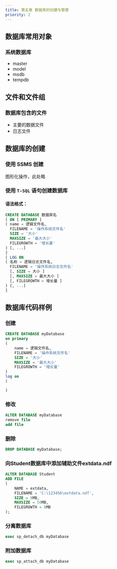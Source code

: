 ```yaml
---
title: 第五章 数据库的创建与管理
priority: 2
---
```


## 数据库常用对象

### 系统数据库
- master
- model
- msdb
- tempdb

## 文件和文件组

### 数据库包含的文件

- 主要的数据文件
- 日志文件

## 数据库的创建

### 使用 SSMS 创建

图形化操作，此处略

### 使用 `T-SQL` 语句创建数据库

#### 语法格式：

```sql
CREATE DATABASE 数据库名
[ ON [ PRIMARY ] 
( name = 逻辑文件名, 
  FILENAME = '操作系统文件名'
  SIZE = '大小'
  MAXSIZE = '最大大小'
  FILEGROWTH = '增长量'
) [, ...] 
] 
[ LOG ON 
( 名称 = 逻辑日志文件名, 
  FILENAME = '操作系统日志文件名' 
  [, SIZE = 大小 ] 
  [, MAXSIZE = 最大大小 ] 
  [, FILEGROWTH = 增长量 ] 
) [, ...] 
]
```

## 数据库代码样例

### 创建

```sql
CREATE DATABASE myDatabase
on primary
(
    name = 逻辑文件名, 
    FILENAME = '操作系统文件名'
    SIZE = '大小'
    MAXSIZE = '最大大小'
    FILEGROWTH = '增长量'  
)
log on
(

)
```

### 修改

```sql
ALTER DATABASE myDatabase
remove file
add file
```

### 删除

```sql
DROP DATABASE myDatabase;
```



### 向Student数据库中添加辅助文件extdata.ndf

```sql
ALTER DATABASE Student
ADD FILE 
(
    NAME = extdata,
    FILENAME = 'C:\123456\extdata.ndf',
    SIZE = 8MB,
    MAXSIZE = 50MB,
    FILEGROWTH = 8MB
);
```

### 分离数据库
```sql
exec sp_detach_db myDatabase
```

### 附加数据库

```sql
exec sp_attach_db myDatabase
```
